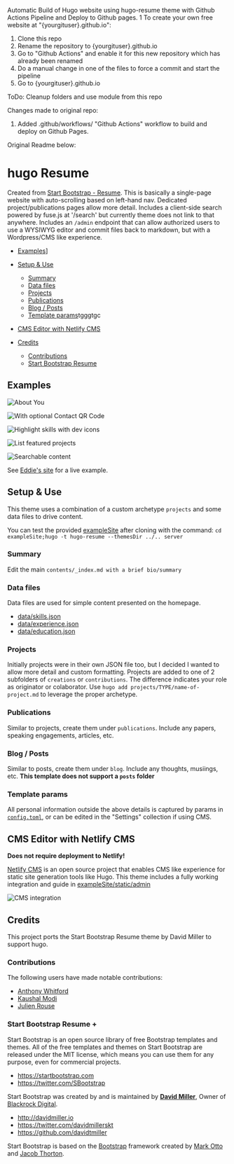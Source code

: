 Automatic Build of Hugo website using hugo-resume theme with Github Actions Pipeline and Deploy to Github pages.
1
To create your own free website at "{yourgituser}.github.io":
1. Clone this repo
2. Rename the repository to {yourgituser}.github.io
3. Go to "Github Actions" and enable it for this new repository which has already been renamed
4. Do a manual change in one of the files to force a commit and start the pipeline
5. Go to {yourgituser}.github.io

ToDo: Cleanup folders and use module from this repo

Changes made to original repo:
1. Added .github/workflows/ "Github Actions" workflow to build and deploy on Github Pages.

Original Readme below:

# hugo Resume

Created from [Start Bootstrap - Resume](https://startbootstrap.com/template-overviews/resume/).
This is basically a single-page website with auto-scrolling based on left-hand nav.  Dedicated project/publications pages allow more detail.  Includes a client-side search powered by fuse.js at '/search' but currently theme does not link to that anywhere.  Includes an `/admin` endpoint that can allow authorized users to use a WYSIWYG editor and commit files back to markdown, but with a Wordpress/CMS like experience.

<!-- MarkdownTOC autolink="true" -->

- [Examples](#examples)]

- [Setup & Use](#setup--use)
    - [Summary](#summary)
    - [Data files](#data-files)
    - [Projects](#projects)
    - [Publications](#publications)
    - [Blog / Posts](#blog--posts)
    - [Template params](#template-params)tgggtgc
- [CMS Editor with Netlify CMS](#cms-editor-with-netlify-cms)
- [Credits](#credits)
    - [Contributions](#contributions)
    - [Start Bootstrap Resume](#start-bootstrap-resume)

<!-- /MarkdownTOC -->

## Examples

![About You](https://raw.githubusercontent.com/eddiewebb/hugo-resume/master/images/about.png)

![With optional Contact QR Code](https://raw.githubusercontent.com/eddiewebb/hugo-resume/master/images/qrcode.png)

![Highlight skills with dev icons](https://raw.githubusercontent.com/eddiewebb/hugo-resume/master/images/skills.png)

![List featured projects](https://raw.githubusercontent.com/eddiewebb/hugo-resume/master/images/projects.png)

![Searchable content](https://raw.githubusercontent.com/eddiewebb/hugo-resume/master/images/search.png)

See [Eddie's site](https://edwardawebb.com) for a live example.

## Setup & Use

This theme uses a combination of a custom archetype `projects` and some data files to drive content.

You can test the provided [exampleSite](exampleSite) after cloning with the command:
`cd exampleSite;hugo -t hugo-resume --themesDir ../.. server`

### Summary
Edit the main `contents/_index.md with a brief bio/summary`

### Data files
Data files are used for simple content presented on the homepage.

- [data/skills.json](https://github.com/eddiewebb/hugo-resume/blob/master/exampleSite/data/skills.json)
- [data/experience.json](https://github.com/eddiewebb/hugo-resume/blob/master/exampleSite/data/experience.json)
- [data/education.json](https://github.com/eddiewebb/hugo-resume/blob/master/exampleSite/data/education.json)


### Projects
Initially projects were in their own JSON file too, but I decided I wanted to allow more detail and custom formatting.
Projects are added to one of 2 subfolders of `creations` or `contributions`. The difference indicates your role as originator or colaborator.   Use `hugo add projects/TYPE/name-of-project.md` to leverage the proper archetype.

### Publications
Similar to projects, create them under `publications`. Include any papers, speaking engagements, articles, etc.

### Blog / Posts
Similar to posts, create them under `blog`. Include any thoughts, musiings, etc.
**This template does not support a `posts` folder**

### Template params

All personal information outside the above details is captured by params in [`config.toml`](https://github.com/eddiewebb/hugo-resume/blob/master/exampleSite/config.toml), or can be edited in the "Settings" collection if using CMS.

## CMS Editor with Netlify CMS
**Does not require deployment to Netlify!**

[Netlify CMS](https://www.netlifycms.org/) is an open source project that enables CMS like experience for static site generation tools like Hugo. This theme includes a fully working integration and guide in [exampleSite/static/admin](https://github.com/eddiewebb/hugo-resume/blob/master/exampleSite/static/admin)

![CMS integration](/images/cms.png)


## Credits

This project ports the Start Bootstrap Resume theme by David Miller to support hugo.

### Contributions
The following users have made notable contributions:
- [Anthony Whitford](https://github.com/awhitford)
- [Kaushal Modi](https://github.com/kaushalmodi)
- [Julien Rouse](https://github.com/JulienRouse)

### Start Bootstrap Resume +

Start Bootstrap is an open source library of free Bootstrap templates and themes. All of the free templates and themes on Start Bootstrap are released under the MIT license, which means you can use them for any purpose, even for commercial projects.

* https://startbootstrap.com
* https://twitter.com/SBootstrap

Start Bootstrap was created by and is maintained by **[David Miller](http://davidmiller.io/)**, Owner of [Blackrock Digital](http://blackrockdigital.io/).

* http://davidmiller.io
* https://twitter.com/davidmillerskt
* https://github.com/davidtmiller

Start Bootstrap is based on the [Bootstrap](http://getbootstrap.com/) framework created by [Mark Otto](https://twitter.com/mdo) and [Jacob Thorton](https://twitter.com/fat).


